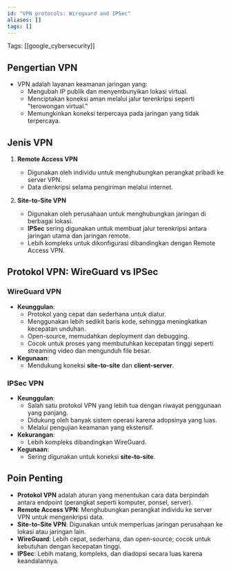 ```yaml
---
id: "VPN protocols: Wireguard and IPSec"
aliases: []
tags: []
---
```


Tags: [[google_cybersecurity]]

## Pengertian VPN

- VPN adalah layanan keamanan jaringan yang:
  - Mengubah IP publik dan menyembunyikan lokasi virtual.
  - Menciptakan koneksi aman melalui jalur terenkripsi seperti "terowongan virtual."
  - Memungkinkan koneksi terpercaya pada jaringan yang tidak terpercaya.

## Jenis VPN

1. **Remote Access VPN**

   - Digunakan oleh individu untuk menghubungkan perangkat pribadi ke server VPN.
   - Data dienkripsi selama pengiriman melalui internet.

2. **Site-to-Site VPN**
   - Digunakan oleh perusahaan untuk menghubungkan jaringan di berbagai lokasi.
   - **IPSec** sering digunakan untuk membuat jalur terenkripsi antara jaringan utama dan jaringan remote.
   - Lebih kompleks untuk dikonfigurasi dibandingkan dengan Remote Access VPN.

## Protokol VPN: WireGuard vs IPSec

### WireGuard VPN

- **Keunggulan**:
  - Protokol yang cepat dan sederhana untuk diatur.
  - Menggunakan lebih sedikit baris kode, sehingga meningkatkan kecepatan unduhan.
  - Open-source, memudahkan deployment dan debugging.
  - Cocok untuk proses yang membutuhkan kecepatan tinggi seperti streaming video dan mengunduh file besar.
- **Kegunaan**:
  - Mendukung koneksi **site-to-site** dan **client-server**.

### IPSec VPN

- **Keunggulan**:
  - Salah satu protokol VPN yang lebih tua dengan riwayat penggunaan yang panjang.
  - Didukung oleh banyak sistem operasi karena adopsinya yang luas.
  - Melalui pengujian keamanan yang ekstensif.
- **Kekurangan**:
  - Lebih kompleks dibandingkan WireGuard.
- **Kegunaan**:
  - Sering digunakan untuk koneksi **site-to-site**.

## Poin Penting

- **Protokol VPN** adalah aturan yang menentukan cara data berpindah antara endpoint (perangkat seperti komputer, ponsel, server).
- **Remote Access VPN**: Menghubungkan perangkat individu ke server VPN untuk mengenkripsi data.
- **Site-to-Site VPN**: Digunakan untuk memperluas jaringan perusahaan ke lokasi atau jaringan lain.
- **WireGuard**: Lebih cepat, sederhana, dan open-source; cocok untuk kebutuhan dengan kecepatan tinggi.
- **IPSec**: Lebih matang, kompleks, dan diadopsi secara luas karena keandalannya.
